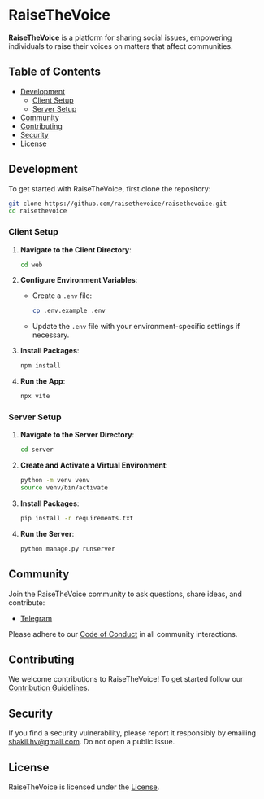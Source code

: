 # RaiseTheVoice

**RaiseTheVoice** is a platform for sharing social issues, empowering individuals to raise their voices on matters that affect communities.

## Table of Contents
- [Development](#development)
  - [Client Setup](#client-setup)
  - [Server Setup](#server-setup)
- [Community](#community)
- [Contributing](#contributing)
- [Security](#security)
- [License](#license)

## Development

To get started with RaiseTheVoice, first clone the repository:

```bash
git clone https://github.com/raisethevoice/raisethevoice.git
cd raisethevoice
```

### Client Setup

1. **Navigate to the Client Directory**:
    ```bash
    cd web
    ```

2. **Configure Environment Variables**:
    - Create a `.env` file:
      ```bash
      cp .env.example .env
      ```
    - Update the `.env` file with your environment-specific settings if necessary.

3. **Install Packages**:
    ```bash
    npm install
    ```

4. **Run the App**:
    ```bash
    npx vite
    ```

### Server Setup

1. **Navigate to the Server Directory**:
    ```bash
    cd server
    ```

2. **Create and Activate a Virtual Environment**:
    ```bash
    python -m venv venv
    source venv/bin/activate
    ```

3. **Install Packages**:
    ```bash
    pip install -r requirements.txt
    ```

4. **Run the Server**:
    ```bash
    python manage.py runserver
    ```

## Community

Join the RaiseTheVoice community to ask questions, share ideas, and contribute:

- [Telegram](https://t.me/+uDztOLfEPYphZTA1)

Please adhere to our [Code of Conduct](./docs/CODE_OF_CONDUCT.md) in all community interactions.

## Contributing

We welcome contributions to RaiseTheVoice! To get started follow our [Contribution Guidelines](./docs/CONTRIBUTING.md).

## Security

If you find a security vulnerability, please report it responsibly by emailing [shakil.hv@gmail.com](mailto:shakil.hv@gmail.com). Do not open a public issue.

## License

RaiseTheVoice is licensed under the [License](./LICENSE.md).